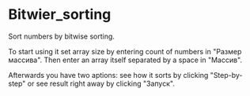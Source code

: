 # Bitwier_sorting
 Sort numbers by bitwise sorting.

 To start using it set array size by entering count of numbers in "Размер массива". Then enter an array itself separated by a space in "Массив".

 Afterwards you have two aptions: see how it sorts by clicking "Step-by-step" or see result right away by clicking "Запуск".
